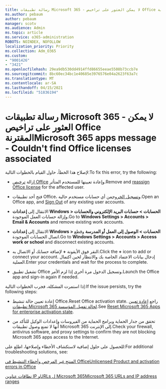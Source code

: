 ```yaml
---
title: رسالة تطبيقات Microsoft 365 - لا يمكن العثور على تراخيص Office المقترنة
ms.author: pebaum
author: pebaum
manager: scotv
ms.audience: Admin
ms.topic: article
ms.service: o365-administration
ROBOTS: NOINDEX, NOFOLLOW
localization_priority: Priority
ms.collection: Adm_O365
ms.custom:
- "9001426"
- "3421"
ms.openlocfilehash: 29ea9db530dd4914ffd86655eeae5508b73ccb7e
ms.sourcegitcommit: 8bc60ec34bc1e40685e3976576e04a2623f63a7c
ms.translationtype: MT
ms.contentlocale: ar-SA
ms.lasthandoff: 04/15/2021
ms.locfileid: "51836194"
---
```

# <a name="microsoft-365-apps-message---couldnt-find-office-licenses-associated"></a><span data-ttu-id="b580e-102">رسالة تطبيقات Microsoft 365 - لا يمكن العثور على تراخيص Office المقترنة</span><span class="sxs-lookup"><span data-stu-id="b580e-102">Microsoft 365 apps message - Couldn't find Office licenses associated</span></span>

<span data-ttu-id="b580e-103">لإصلاح هذا الخطأ، حاول القيام بالخطوات التالية:</span><span class="sxs-lookup"><span data-stu-id="b580e-103">To fix this error, try the following:</span></span>

- <span data-ttu-id="b580e-104">إزالة [ترخيص Office](https://docs.microsoft.com/microsoft-365/admin/manage/assign-licenses-to-users) وإعادة تعيينها للمستخدم المتأثر.</span><span class="sxs-lookup"><span data-stu-id="b580e-104">Remove and [reassign Office license](https://docs.microsoft.com/microsoft-365/admin/manage/assign-licenses-to-users) for the affected user.</span></span>

- <span data-ttu-id="b580e-105">فتح أحد تطبيقات Office، و[تسجيل الخروج](https://support.office.com/article/sign-out-of-office-5a20dc11-47e9-4b6f-945d-478cb6d92071)من أي حسابات مستخدم حالية.</span><span class="sxs-lookup"><span data-stu-id="b580e-105">Open an Office app, and [Sign Out](https://support.office.com/article/sign-out-of-office-5a20dc11-47e9-4b6f-945d-478cb6d92071) of any existing user accounts.</span></span>

- <span data-ttu-id="b580e-106">الانتقال إلى **إعدادات Windows > الحسابات > حسابات البريد الإلكتروني والحسابات** وإزالة حسابات العمل الموجودة.</span><span class="sxs-lookup"><span data-stu-id="b580e-106">Go to **Windows Settings > Accounts > Email & Accounts** and remove existing work accounts.</span></span>

- <span data-ttu-id="b580e-107">الانتقال إلى **إعدادات Windows > الحسابات > الوصول إلى العمل أو المدرسة** وقطع اتصال الحسابات الموجودة.</span><span class="sxs-lookup"><span data-stu-id="b580e-107">Go to **Windows Settings > Accounts > Access work or school** and disconnect existing accounts.</span></span>

- <span data-ttu-id="b580e-108">النقر فوق الأيقونة **+** لإضافة حسابك أو الاتصال به.</span><span class="sxs-lookup"><span data-stu-id="b580e-108">Click the **+** icon to add or connect your account.</span></span> <span data-ttu-id="b580e-109">إدخال بيانات الاعتماد الخاصة بك والانتظار لحين اكتمال العملية.</span><span class="sxs-lookup"><span data-stu-id="b580e-109">Enter your credentials and wait for the process to complete.</span></span>

- <span data-ttu-id="b580e-110">تشغيل تطبيق Office وتسجيل الدخول مرة أخرى إذا لزم الأمر.</span><span class="sxs-lookup"><span data-stu-id="b580e-110">Launch the Office app and sign-in again if needed.</span></span>

<span data-ttu-id="b580e-111">إذا استمرت المشكلة، فجرب الخطوات التالية:</span><span class="sxs-lookup"><span data-stu-id="b580e-111">If the issue persists, try the following steps:</span></span>

- <span data-ttu-id="b580e-112">إعادة تعيين حالة تنشيط Office.</span><span class="sxs-lookup"><span data-stu-id="b580e-112">Reset Office activation state.</span></span> <span data-ttu-id="b580e-113">راجع [إعادة تعيين تطبيقات Microsoft 365 لحالة تفعيل المؤسسة](https://docs.microsoft.com/office365/troubleshoot/activation/reset-office-365-proplus-activation-state).</span><span class="sxs-lookup"><span data-stu-id="b580e-113">See [Reset Microsoft 365 Apps for enterprise activation state](https://docs.microsoft.com/office365/troubleshoot/activation/reset-office-365-proplus-activation-state).</span></span>

- <span data-ttu-id="b580e-114">تحقق من جدار الحماية وبرامج الحماية من الفيروسات وإعدادات الوكيل للتأكد من أنها لا تمنع وصول تطبيقات Microsoft 365 إلى الإنترنت.</span><span class="sxs-lookup"><span data-stu-id="b580e-114">Check your firewall, antivirus software, and proxy settings to confirm they are not blocking Microsoft 365 apps access to the Internet.</span></span> 

<span data-ttu-id="b580e-115">للحصول على حلول إضافية لاستكشاف الأخطاء وإصلاحها، اطلع على:</span><span class="sxs-lookup"><span data-stu-id="b580e-115">For additional troubleshooting solutions, see:</span></span>

[<span data-ttu-id="b580e-116">المنتج غير المرخص وأخطاء التنشيط في Office</span><span class="sxs-lookup"><span data-stu-id="b580e-116">Unlicensed Product and activation errors in Office</span></span>](https://support.office.com/Article/0d23d3c0-c19c-4b2f-9845-5344fedc4380?wt.mc_id=Alchemy_ClientDIA)

[<span data-ttu-id="b580e-117">نطاقات عناوين IP وURLs ل Microsoft 365</span><span class="sxs-lookup"><span data-stu-id="b580e-117">Microsoft 365 URLs and IP address ranges</span></span>](https://docs.microsoft.com/office365/enterprise/urls-and-ip-address-ranges)
